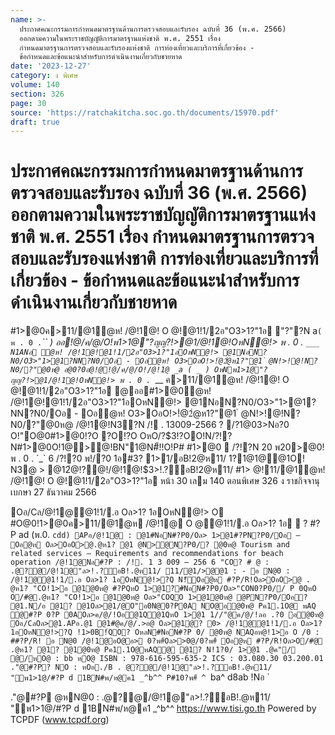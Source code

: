 ```yaml
---
name: >-
  ประกาศคณะกรรมการกำหนดมาตรฐานด้านการตรวจสอบและรับรอง ฉบับที่ 36 (พ.ศ. 2566)
  ออกตามความในพระราชบัญญัติการมาตรฐานแห่งชาติ พ.ศ. 2551 เรื่อง
  กำหนดมาตรฐานการตรวจสอบและรับรองแห่งชาติ การท่องเที่ยวและบริการที่เกี่ยวข้อง -
  ข้อกำหนดและข้อแนะนำสำหรับการดำเนินงานเกี่ยวกับชายหาด
date: '2023-12-27'
category: ง พิเศษ
volume: 140
section: 326
page: 30
source: 'https://ratchakitcha.soc.go.th/documents/15970.pdf'
draft: true
---
```


# ประกาศคณะกรรมการกำหนดมาตรฐานด้านการตรวจสอบและรับรอง ฉบับที่ 36 (พ.ศ. 2566) ออกตามความในพระราชบัญญัติการมาตรฐานแห่งชาติ พ.ศ. 2551 เรื่อง กำหนดมาตรฐานการตรวจสอบและรับรองแห่งชาติ การท่องเที่ยวและบริการที่เกี่ยวข้อง - ข้อกำหนดและข้อแนะนำสำหรับการดำเนินงานเกี่ยวกับชายหาด

#1>@0ค>11/@1ํ@ห! /@!1@! O @!@1!1/2อ"O3>1?"1อ "?"?N a` ( พ . 0 . `_`` ) ออ!@/ค/@/O!พ1>1@"?ญญ?!>@1/@!1@!OหN@!> พ . 0 . `___ N1ANอ ํ@ห! /@!1@!@1!1/2อ"O3>1?"1อOหN@!> @1NอN?N0/O3>"1>@1?NN?N0/Oอ - Oอํ@ห! O3>OอO!>!ํ@2ํ@ห1?"@1 ํ @N!>!@!N?N0/?"@0ห@ อ@0?0อํ@!@!@/ค/@/O!/@!1@ _a ( _ ) OหNพ1>1@"?ญญ?!>@1/@!1@!OหN@!> พ . 0 . `___ ค>11/@1ํ@ห! /@!1@! O @!@1!1/2อ"O3>1?"1อ @ออ#1>@0ํ@ห! /@!1@!@1!1/2อ"O3>1?"1อOหN@!> @1NอN?N0/O3>"1>@1?NN?N0/Oอ - Oอํ@ห! O3>OอO!>!ํ@2ํ@ห1?"@1 ํ @N!>!@!N?N0/?"@0ห@ /@!1@!N3?N /! . 13009-2566 ? /?1@03>Nอ?0 O!"O@0#1>@0!?O ?O!?O OหO/?$3!?OO!N/?!?N#1>@0O!1@>@!BN"1@N#็!!O!P# #1>@0  /?!?N 20 พ20>@0! พ . 0 . `_` 6 /?!?0 พ!/?0 1อ#3? 1>1/อB!2@ห11/ 1?1@1@@1O! N3@ > @12ํ@!?@!/@!1@!$3>!.?์อB!2@ห11/ #1> @!11/@1ํ@ห! /@!1@! O @!@1!1/2อ"O3>1?"1อ หน้า 30 เลม 140 ตอนพิเศษ 326 ง ราชกิจจานุเบกษา 27 ธันวาคม 2566

Oอ/Cล/@!1@@1!1/.อ Oล>1? 1อOหN@!> O #O@0!1>@0ค>11/@1@ห /@!1@ O @@1!1/.อ Oล>1? 1อ  ? #?P ad (พ.0. `cdd) APอ/@!1@ : @1#NอN#?P0/Oล> 1>@1#?PN?P0/Oอ – Oอ@ห Oล>OอO>@.@ห1? @1 @N>@N?P0/? @0ห@ Tourism and related services – Requirements and recommendations for beach operation /@!1@Nล#?P : /!. 1 3 009 – 256 6 "CO? # @ : .@?@/@!1@"ล>!.?์อB!.@ห11/ 11/@1/>@@1 : - อ N@0 : /@!1@@1!1/.อ Oล>1? 1อOหN@!>?Q N!็Oอ@ห #?P/R!Oล>OอO>@ . @ห1? "CO!1>อ @1@0ห@ #?PQหO 1>@1?#NอN#?P0/Oล>"CON0?P0// P 0QหO O/#@.@ห1? "CO!1>อ @1@0ห@ Oล>"COQO 1>@1@0ห@ @PN?P0/Oอ? @1.N/อ @1? @1Oล>@1/@O"อ0N@0?P0A NO@อ@0ห@ Pค1.1O@ พAQ @#?P 0?P 0AOล>ค/@/!Oอ@1Q@1QหO 1>@1 1//"@ค/@/!ลอ .?0 อ@0ห@ Oอ/CลOล>@1.APอ.@1 @1#@ค/@/.>อ@ Oล>@1@? 0> /@!1@@1!1/.อ Oล>1? 1อOหN@!>?Q !1>0B!์QO? OหลN#NอN#?P 0/ @0ห@ NAQอห@!1>อ O /0 : ##?P/R! อ N@0 /@!1@อO@อ> 0?พ#์Oล>>0@/0?พ#์ Oอ@ห #?P/R!Oล>O/#@ .@ห1? @1? @1@0ห@ Pค1.1O@พAQ@ @1? N!1?0/ 1>@1 .@ค"/ @/หO@ : bb หO@ ISBN : 978-616-595-635-2 ICS : 03.080.30 03.200.01 ."@#?P? NO : หOอ./B . @?@/@!1@"ล>!.?์อB!.@ห11/ "พ1>1@/#?P d 1BN#พ/ห@ค1 _^b^^ P#10?พ#์ ^ `ba^ d8ab !Nอ `

."@#?P @หN@0 : .@?@/@!1@"ล>!.?์อB!.@ห11/ "พ1>1@/#?P d 1BN#พ/ห@ค1 _^b^^ https://www.tisi.go.th Powered by TCPDF (www.tcpdf.org)
